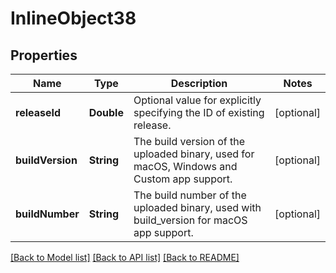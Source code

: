 # InlineObject38

## Properties
Name | Type | Description | Notes
------------ | ------------- | ------------- | -------------
**releaseId** | **Double** | Optional value for explicitly specifying the ID of existing release. | [optional] 
**buildVersion** | **String** | The build version of the uploaded binary, used for macOS, Windows and Custom app support. | [optional] 
**buildNumber** | **String** | The build number of the uploaded binary, used with build_version for macOS app support. | [optional] 

[[Back to Model list]](../README.md#documentation-for-models) [[Back to API list]](../README.md#documentation-for-api-endpoints) [[Back to README]](../README.md)


